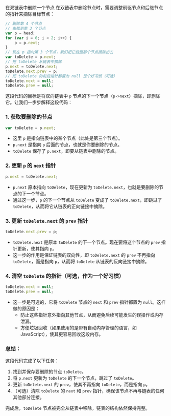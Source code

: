 在双链表中删除一个节点
在双链表中删除节点时，需要调整前驱节点和后继节点的指针来摘除目标节点：
```js
// 删除第 4 个节点
// 先找到第 3 个节点
var p = head;
for (var i = 0; i < 2; i++) {
    p = p.next;
}
// 现在 p 指向第 3 个节点，我们把它后面那个节点摘除出去
var toDelete = p.next;
// 把 toDelete 从链表中摘除
p.next = toDelete.next;
toDelete.next.prev = p;
// 把 toDelete 的前后指针都置为 null 是个好习惯（可选）
toDelete.next = null;
toDelete.prev = null;
```
这段代码的目标是将双向链表中 `p` 节点的下一个节点（`p->next`）摘除，即删除它。让我们一步步解释这段代码：

### 1. 获取要删除的节点
```js
var toDelete = p.next;
```
- 这里 `p` 是指向链表中的某个节点（此处是第三个节点）。
- `p.next` 是指向 `p` 后面的节点，也就是你要删除的节点。
- `toDelete` 保存了 `p.next`，即要从链表中删除的节点。

### 2. 更新 `p` 的 `next` 指针
```js
p.next = toDelete.next;
```
- `p.next` 原本指向 `toDelete`，现在更新为 `toDelete.next`，也就是要删除的节点的下一个节点。
- 通过这一步，`p` 的下一个节点从 `toDelete` 变成了 `toDelete.next`，即跳过了 `toDelete`，从而将它从链表的正向链接中摘除。

### 3. 更新 `toDelete.next` 的 `prev` 指针
```js
toDelete.next.prev = p;
```
- `toDelete.next` 是原本 `toDelete` 的下一个节点。现在要将这个节点的 `prev` 指针更新，使其指向 `p`。
- 这一步的作用是保证链表的双向性，即 `toDelete.next` 的 `prev` 不再指向 `toDelete`，而是指向 `p`，从而将 `toDelete` 从链表的反向链接中摘除。

### 4. 清空 `toDelete` 的指针（可选，作为一个好习惯）
```js
toDelete.next = null;
toDelete.prev = null;
```
- 这一步是可选的，它将 `toDelete` 节点的 `next` 和 `prev` 指针都置为 `null`。这样做的原因是：
  - 防止这些指针意外指向其他节点，从而避免后续可能发生的误操作或内存泄漏。
  - 方便垃圾回收（如果使用的是带有自动内存管理的语言，如 JavaScript），使其更容易回收这段内存。

### 总结：
这段代码完成了以下任务：
1. 找到并保存要删除的节点 `toDelete`。
2. 将 `p.next` 更新为 `toDelete` 的下一个节点，跳过了 `toDelete`。
3. 更新 `toDelete.next` 的 `prev`，使其不再指向 `toDelete`，而是指向 `p`。
4. （可选）清除 `toDelete` 的 `next` 和 `prev` 指针，确保该节点不再与链表的任何其他部分连接。

完成后，`toDelete` 节点被完全从链表中移除，链表的结构依然保持完整。